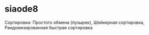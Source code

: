 # siaode8
Сортировки:
Простого обмена (пузырек), 	Шейкерная сортировка,	Рандомизированная быстрая сортировка
